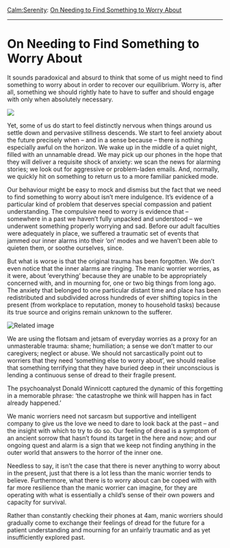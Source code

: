 [Calm:](https://www.theschooloflife.com/thebookoflife/category/calm/)[Serenity](https://www.theschooloflife.com/thebookoflife/category/calm/serenity/): [On Needing to Find Something to Worry About](https://www.theschooloflife.com/thebookoflife/on-needing-to-find-something-to-worry-about/)

* * *

# On Needing to Find Something to Worry About

It sounds paradoxical and absurd to think that some of us might need to find something to worry about in order to recover our equilibrium. Worry is, after all, something we should rightly hate to have to suffer and should engage with only when absolutely necessary.

![](https://www.theschooloflife.com/thebookoflife/wp-content/uploads/2018/05/hockney.png)

Yet, some of us do start to feel distinctly nervous when things around us settle down and pervasive stillness descends. We start to feel anxiety about the future precisely when – and in a sense because – there is nothing especially awful on the horizon. We wake up in the middle of a quiet night, filled with an unnamable dread. We may pick up our phones in the hope that they will deliver a requisite shock of anxiety: we scan the news for alarming stories; we look out for aggressive or problem-laden emails. And, normally, we quickly hit on something to return us to a more familiar panicked mode.

Our behaviour might be easy to mock and dismiss but the fact that we need to find something to worry about isn’t mere indulgence. It’s evidence of a particular kind of problem that deserves special compassion and patient understanding. The compulsive need to worry is evidence that – somewhere in a past we haven’t fully unpacked and understood – we underwent something properly worrying and sad. Before our adult faculties were adequately in place, we suffered&nbsp;a traumatic set of events that jammed our inner alarms into their ‘on’ modes and we haven’t been able to quieten them, or soothe ourselves, since.

But what is worse is that the original trauma has been forgotten. We don’t even notice that the inner alarms are ringing. The manic worrier worries, as it were, about ‘everything’ because they are unable to be appropriately concerned with, and in mourning for, one or two big things from long ago. The anxiety that belonged to one particular distant time and place has been redistributed and subdivided across hundreds of ever shifting topics in the present (from workplace to reputation, money to household tasks) because its true source and origins remain unknown to the sufferer.

![Related image](http://ianthearchitect.org/wp-content/uploads/2017/02/David-Hockney-The-Luxor-Hotel.jpg)

We are using the flotsam and jetsam of everyday worries as a proxy for an unmasterable trauma: shame; humiliation; a sense we don’t matter to our caregivers; neglect or abuse. We should not sarcastically point out to worriers that they need ‘something else to worry about’, we should realise that something terrifying that they have buried deep in their unconscious is lending a continuous sense of dread to their fragile present.

The psychoanalyst Donald Winnicott captured the dynamic of this forgetting in a memorable phrase: ‘the catastrophe we think will happen has in fact already happened.’

We manic worriers need not sarcasm but supportive and intelligent company to give us the love we need to dare to look back at the past – and the insight with which to try to do so. Our feeling of dread is a symptom of an ancient sorrow that hasn’t found its target in the here and now; and our ongoing quest and alarm is a sign that we keep not finding anything in the outer world that answers to the horror of the inner one.

Needless to say, it isn’t the case that there is never anything to worry about in the present, just that there is a lot less than the manic worrier tends to believe. Furthermore, what there is to worry about can be coped with with far more resilience than the manic worrier can imagine, for they are operating with what is essentially a child’s sense of their own powers and capacity for survival.

Rather than constantly checking their phones at 4am, manic worriers should gradually come to exchange their feelings of dread for the future for a patient understanding and mourning for an unfairly traumatic and as yet insufficiently explored past.
